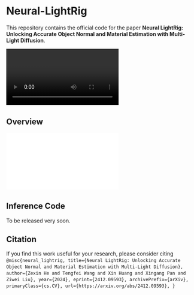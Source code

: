 # Neural-LightRig

This repository contains the official code for the paper **Neural LightRig: Unlocking Accurate Object Normal and Material Estimation with Multi-Light Diffusion**.

![Teaser Video](assets/teaser-video.mp4)

## Overview

![Method Overview](assets/method_overview.pdf)

## Inference Code

To be released very soon.

## Citation

If you find this work useful for your research, please consider citing
    ```
    @misc{neural_lightrig,
        title={Neural LightRig: Unlocking Accurate Object Normal and Material Estimation with Multi-Light Diffusion}, 
        author={Zexin He and Tengfei Wang and Xin Huang and Xingang Pan and Ziwei Liu},
        year={2024},
        eprint={2412.09593},
        archivePrefix={arXiv},
        primaryClass={cs.CV},
        url={https://arxiv.org/abs/2412.09593},
    }
    ```
